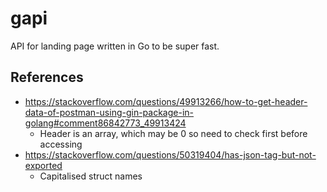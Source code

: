 # gapi
API for landing page written in Go to be super fast.


## References
- https://stackoverflow.com/questions/49913266/how-to-get-header-data-of-postman-using-gin-package-in-golang#comment86842773_49913424
    - Header is an array, which may be 0 so need to check first before accessing
- https://stackoverflow.com/questions/50319404/has-json-tag-but-not-exported
    - Capitalised struct names